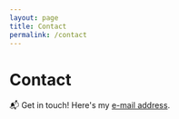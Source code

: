 ```yaml
---
layout: page
title: Contact
permalink: /contact
---
```


# Contact

📬 Get in touch! Here's my [e-mail address](mailto:pinkhairedsheep@gmail.com).
